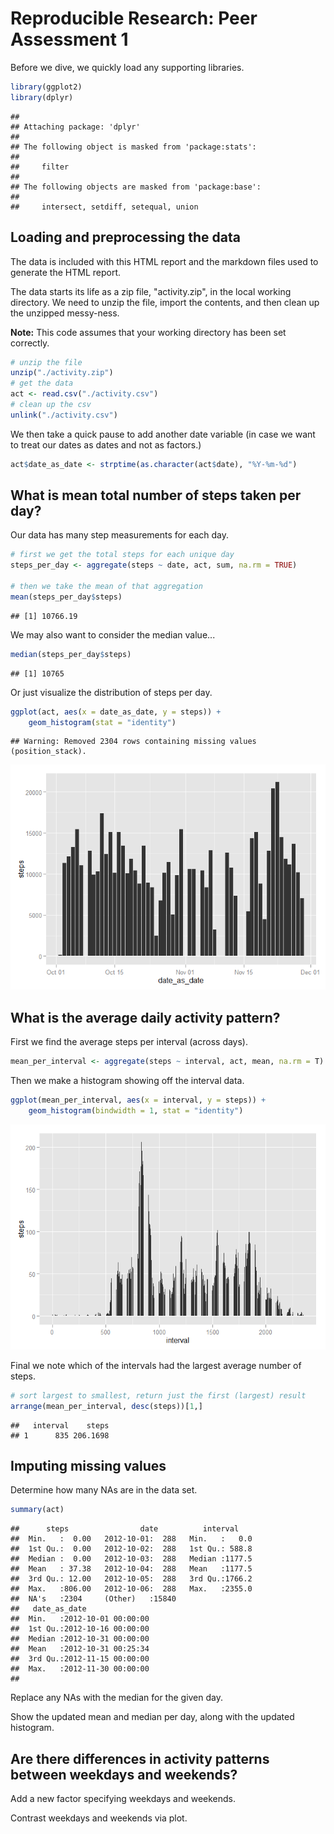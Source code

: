 # Reproducible Research: Peer Assessment 1
Before we dive, we quickly load any supporting libraries.

```r
library(ggplot2)
library(dplyr)
```

```
## 
## Attaching package: 'dplyr'
## 
## The following object is masked from 'package:stats':
## 
##     filter
## 
## The following objects are masked from 'package:base':
## 
##     intersect, setdiff, setequal, union
```

## Loading and preprocessing the data
The data is included with this HTML report and the markdown files used to 
generate the HTML report.

The data starts its life as a zip file, "activity.zip", in the local working
directory. We need to unzip the file, import the contents, and then clean up 
the unzipped messy-ness.

**Note:** This code assumes that your working directory has been set correctly.


```r
# unzip the file
unzip("./activity.zip")
# get the data
act <- read.csv("./activity.csv")
# clean up the csv
unlink("./activity.csv")
```

We then take a quick pause to add another date variable (in case we want to
treat our dates as dates and not as factors.)

```r
act$date_as_date <- strptime(as.character(act$date), "%Y-%m-%d")
```

## What is mean total number of steps taken per day?
Our data has many step measurements for each day.


```r
# first we get the total steps for each unique day
steps_per_day <- aggregate(steps ~ date, act, sum, na.rm = TRUE)

# then we take the mean of that aggregation
mean(steps_per_day$steps)
```

```
## [1] 10766.19
```

We may also want to consider the median value...

```r
median(steps_per_day$steps)
```

```
## [1] 10765
```

Or just visualize the distribution of steps per day.

```r
ggplot(act, aes(x = date_as_date, y = steps)) + 
    geom_histogram(stat = "identity")
```

```
## Warning: Removed 2304 rows containing missing values (position_stack).
```

![](PA1_template_files/figure-html/hist_steps-1.png) 

## What is the average daily activity pattern?
First we find the average steps per interval (across days).

```r
mean_per_interval <- aggregate(steps ~ interval, act, mean, na.rm = T)
```

Then we make a histogram showing off the interval data.

```r
ggplot(mean_per_interval, aes(x = interval, y = steps)) + 
    geom_histogram(bindwidth = 1, stat = "identity")
```

![](PA1_template_files/figure-html/hist_interval-1.png) 

Final we note which of the intervals had the largest average number of steps.

```r
# sort largest to smallest, return just the first (largest) result
arrange(mean_per_interval, desc(steps))[1,]
```

```
##   interval    steps
## 1      835 206.1698
```

## Imputing missing values
Determine how many NAs are in the data set.

```r
summary(act)
```

```
##      steps                date          interval     
##  Min.   :  0.00   2012-10-01:  288   Min.   :   0.0  
##  1st Qu.:  0.00   2012-10-02:  288   1st Qu.: 588.8  
##  Median :  0.00   2012-10-03:  288   Median :1177.5  
##  Mean   : 37.38   2012-10-04:  288   Mean   :1177.5  
##  3rd Qu.: 12.00   2012-10-05:  288   3rd Qu.:1766.2  
##  Max.   :806.00   2012-10-06:  288   Max.   :2355.0  
##  NA's   :2304     (Other)   :15840                   
##   date_as_date                
##  Min.   :2012-10-01 00:00:00  
##  1st Qu.:2012-10-16 00:00:00  
##  Median :2012-10-31 00:00:00  
##  Mean   :2012-10-31 00:25:34  
##  3rd Qu.:2012-11-15 00:00:00  
##  Max.   :2012-11-30 00:00:00  
## 
```

Replace any NAs with the median for the given day.


Show the updated mean and median per day, along with the updated histogram.

## Are there differences in activity patterns between weekdays and weekends?
Add a new factor specifying weekdays and weekends.

Contrast weekdays and weekends via plot.
